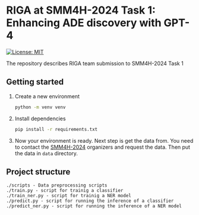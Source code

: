 # RIGA at SMM4H-2024 Task 1: Enhancing ADE discovery with GPT-4

[![License: MIT](https://img.shields.io/badge/License-MIT-yellow.svg)](https://opensource.org/licenses/MIT)

The repository describes RIGA team submission to SMM4H-2024 Task 1

## Getting started
1. Create a new environment
    ```bash
    python -m venv venv
    ```
2. Install dependencies
    ```bash
    pip install -r requirements.txt
    ```
3. Now your environment is ready. Next step is get the data from. You need to contact the [SMM4H-2024](https://healthlanguageprocessing.org/smm4h-2024/) organizers and request the data. Then put the data in `data` directory.

## Project structure
```
./scripts - Data preprocessing scripts
./train.py - script for trainig a classifier
./train_ner.py - script for trainig a NER model
./predict.py - script for running the inference of a classifier
./predict_ner.py - script for running the inference of a NER model
```
